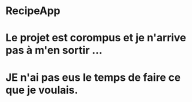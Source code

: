 # RecipeApp
# Le projet est corompus et je n'arrive pas à m'en sortir ... 
# JE n'ai pas eus le temps de faire ce que je voulais.
